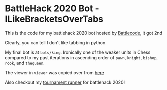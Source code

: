 # BattleHack 2020 Bot - ILikeBracketsOverTabs

This is the code for my battlehack 2020 bot hosted by [Battlecode](https://battlecode.org), it got 2nd

Clearly, you can tell I don't like tabbing in python.

My final bot is at `bots/king`. Ironically one of the weaker units in Chess compared to my past iterations in ascending order of `pawn`, `knight`, `bishop`, `rook`, and `thequeen`.

The viewer in `viewer` was copied over from [here](https://github.com/rzhan11/battlehack2020-viewer)

Also checkout my [tournament runner](https://github.com/StoneT2000/BattleHack20-Tournament-Runner) for battlehack 2020!
